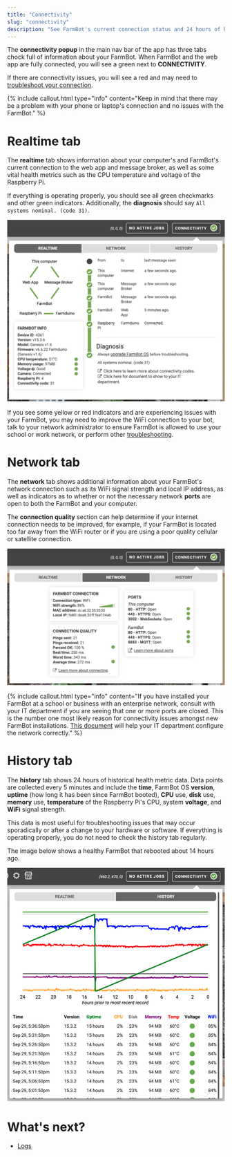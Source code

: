 ```yaml
---
title: "Connectivity"
slug: "connectivity"
description: "See FarmBot's current connection status and 24 hours of historical health metrics :chart_with_upwards_trend:"
---
```


The **connectivity popup** in the main nav bar of the app has three tabs chock full of information about your FarmBot. When FarmBot and the web app are fully connected, you will see a green <i class='fa fa-check-circle-o'></i> next to **CONNECTIVITY**.

If there are connectivity issues, you will see a red <i class='fa fa-times-circle-o'></i> and may need to [troubleshoot your connection](../../docs/troubleshooting.md).

{%
include callout.html
type="info"
content="Keep in mind that there may be a problem with your phone or laptop's connection and no issues with the FarmBot."
%}

# Realtime tab

The **realtime** tab shows information about your computer's and FarmBot's current connection to the web app and message broker, as well as some vital health metrics such as the CPU temperature and voltage of the Raspberry Pi.

If everything is operating properly, you should see all green checkmarks and other green indicators. Additionally, the **diagnosis** should say `All systems nominal. (code 31)`.

![connectivity](_images/connectivity.png)

If you see some yellow or red indicators and are experiencing issues with your FarmBot, you may need to improve the WiFi connection to your bot, talk to your network administrator to ensure FarmBot is allowed to use your school or work network, or perform other [troubleshooting](../../docs/troubleshooting.md).

# Network tab

The **network** tab shows additional information about your FarmBot's network connection such as its WiFi signal strength and local IP address, as well as indicators as to whether or not the necessary network **ports** are open to both the FarmBot and your computer.

The **connection quality** section can help determine if your internet connection needs to be improved, for example, if your FarmBot is located too far away from the WiFi router or if you are using a poor quality cellular or satellite connection.

![network](_images/network.png)

{%
include callout.html
type="info"
content="If you have installed your FarmBot at a school or business with an enterprise network, consult with your IT department if you are seeing that one or more ports are closed. This is the number one most likely reason for connectivity issues amongst new FarmBot installations. [This document](../../docs/troubleshooting/for-it-security-professionals.md) will help your IT department configure the network correctly."
%}

# History tab

The **history** tab shows 24 hours of historical health metric data. Data points are collected every 5 minutes and include the **time**, FarmBot OS **version**, **uptime** (how long it has been since FarmBot booted), **CPU** use, **disk** use, **memory** use, **temperature** of the Raspberry Pi's CPU, system **voltage**, and **WiFi** signal strength.

This data is most useful for troubleshooting issues that may occur sporadically or after a change to your hardware or software. If everything is operating properly, you do not need to check the history tab regularly.

The image below shows a healthy FarmBot that rebooted about 14 hours ago.

![metric history](_images/metric_history.png)

# What's next?

 * [Logs](logs.md)